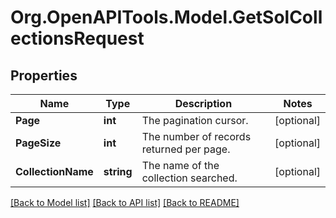# Org.OpenAPITools.Model.GetSolCollectionsRequest

## Properties

Name | Type | Description | Notes
------------ | ------------- | ------------- | -------------
**Page** | **int** | The pagination cursor. | [optional] 
**PageSize** | **int** | The number of records returned per page. | [optional] 
**CollectionName** | **string** | The name of the collection searched. | [optional] 

[[Back to Model list]](../README.md#documentation-for-models) [[Back to API list]](../README.md#documentation-for-api-endpoints) [[Back to README]](../README.md)

